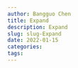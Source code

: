 ```yaml
---
author: Bangguo Chen
title: Expand
description: Expand
slug: slug-Expand
date: 2022-01-15
categories:
tags: 
---
```


